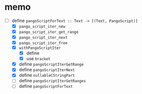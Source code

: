 memo
====

* [ ] define `pangoScriptForText :: Text -> [(Text, PangoScript)]`
	+ [x] `pango_script_iter_new`
	+ [x] `pango_script_iter_get_range`
	+ [x] `pango_script_iter_next`
	+ [x] `pango_script_iter_free`
	+ [x] `withPangoScriptIter`
		- [x] define
		- [x] use `bracket`
	+ [x] define `pangoScriptIterGetRange`
	+ [x] define `pangoScriptIterNext`
	+ [x] define `nullableCStringPart`
	+ [ ] define `pangoScriptIterGetRanges`
	+ [ ] define `pangoScriptForText`
